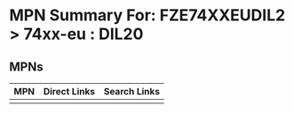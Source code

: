 



# MPN Summary For: FZE74XXEUDIL2 > 74xx-eu : DIL20

## MPNs
  

|MPN|Direct Links|Search Links|
| :--- | :--- | :--- |
||||
